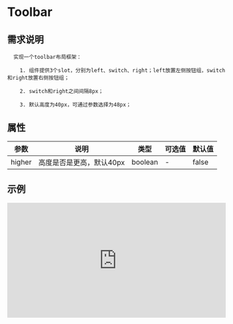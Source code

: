 # Toolbar

## 需求说明

      实现一个toolbar布局框架：
      
        1. 组件提供3个slot，分别为left、switch、right；left放置左侧按钮组，switch和right放置右侧按钮组；
        
        2. switch和right之间间隔8px；
        
        3. 默认高度为40px，可通过参数选择为48px；

## 属性

| 参数   | 说明                     | 类型    | 可选值 | 默认值 |
| ------ | ------------------------ | ------- | ------ | ------ |
| higher | 高度是否是更高，默认40px | boolean | -      | false  |


## 示例

<iframe height="265" style="width: 100%;" scrolling="no" title="hn toolbar demo" src="https://codepen.io/upcwangying/embed/yLeKbam?height=265&theme-id=light&default-tab=html,result" frameborder="no" allowtransparency="true" allowfullscreen="true">
  See the Pen <a href='https://codepen.io/upcwangying/pen/yLeKbam'>hn toolbar demo</a> by Ying Wang
  (<a href='https://codepen.io/upcwangying'>@upcwangying</a>) on <a href='https://codepen.io'>CodePen</a>.
</iframe>
